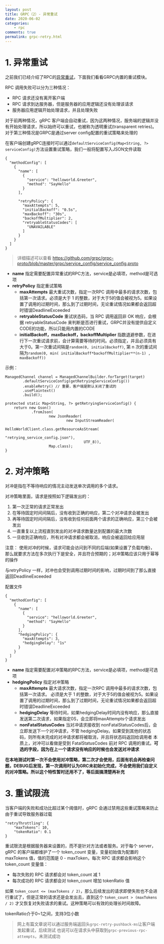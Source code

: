 ```yaml
---
layout: post
title: GRPC（2）- 异常重试
date: 2020-06-02
categories:
    - rpc
comments: true
permalink: grpc-retry.html
---
```


# 1. 异常重试
之前我们已经介绍了RPC的[异常重试](https://edgar615.github.io/rpc-retry.html)，下面我们看看GRPC内置的重试模块。

RPC 调用失败可以分为三种情况：

- RPC 请求还没有离开客户端
- RPC 请求到达服务器，但是服务器的应用逻辑还没有处理该请求
- 服务器应用逻辑开始处理请求，并且处理失败

对于前两种情况，gRPC 客户端会自动重试，因为这两种情况，服务端的逻辑并没有开始处理请求，所以始终可以重试，也被称为透明重试(transparent retries)。
对于第三种情况是GRPC是通过server config配置的重试策略来处理的

在客户端创建gRPC连接时可以通过`defaultServiceConfig(Map<String, ?> serviceConfig)`方法设置重试策略，我们一般将配置写入JSON文件读取

```
{
  "methodConfig": [
    {
      "name": [
        {
          "service": "helloworld.Greeter",
          "method": "SayHello"
        }
      ],

      "retryPolicy": {
        "maxAttempts": 5,
        "initialBackoff": "0.5s",
        "maxBackoff": "30s",
        "backoffMultiplier": 2,
        "retryableStatusCodes": [
          "UNAVAILABLE"
        ]
      }
    }
  ]
}
```
> 详细描述可以查看 https://github.com/grpc/grpc-proto/blob/master/grpc/service_config/service_config.proto


- **name** 指定需要配置异常重试的RPC方法，service是必填项，method是可选项
- **retryPolicy** 指定重试策略
    - **maxAttempts** 最大重试次数，指定一次RPC 调用中最多的请求次数，包括第一次请求。必须是大于 1 的整数，对于大于5的值会被视为5。如果设置了调用的过期时间，那么到了过期时间，无论重试情况如果都会返回超时错误DeadlineExceeded
    - **retryableStatusCode** 重试状态码，当 RPC 调用返回非 OK 响应，会根据 retryableStatusCode 来判断是否进行重试，GRPC并没有提供自定义CODE的功能，所以只能用内置的CODE
    - **initialBackoff，maxBackoff，backoffMultiplier** 指数退避参数，在进行下一次重试请求前，会计算需要等待的时间。必须指定，并且必须具有大于0。第一次重试间隔是`random(0, initialBackoff)`, 第 n 次的重试间隔为`random(0, min( initialBackoff*backoffMultiplier**(n-1) , maxBackoff))`
    

示例：

```
ManagedChannel channel = ManagedChannelBuilder.forTarget(target)
        .defaultServiceConfig(getRetryingServiceConfig())
        .enableRetry() // 重要，客户端是默认关闭了重试的
        .usePlaintext()
        .build();
        
protected static Map<String, ?> getRetryingServiceConfig() {
    return new Gson()
            .fromJson(
                    new JsonReader(
                            new InputStreamReader(
                                    HelloWorldClient.class.getResourceAsStream(
                                            "retrying_service_config.json"),
                                    UTF_8)),
                    Map.class);
}
```

# 2. 对冲策略
对冲是指在不等待响应的情况主动发送单次调用的多个请求。

对冲策略里面，请求是按照如下逻辑发出的：

1. 第一次正常的请求正常发出
2. 在等待固定时间间隔后，没有收到正确的响应，第二个对冲请求会被发出
3. 再等待固定时间间隔后，没有收到任何前面两个请求的正确响应，第三个会被发出
4. 一直重复以上流程直到发出的对冲请求数量达到配置的最大次数
5. 一旦收到正确响应，所有对冲请求都会被取消，响应会被返回给应用层

注意： 使用对冲的时候，请求可能会访问到不同的后端(如果设置了负载均衡)，那么就要求方法在多次执行下是安全，并且符合预期的；对冲策略应该只用于幂等的操作

与retryPolicy 一样，对冲也会受到调用过期时间的影响，过期时间到了那么直接返回DeadlineExceeded

配置文件

```
{
  "methodConfig": [
    {
      "name": [
        {
          "service": "helloworld.Greeter",
          "method": "SayHello"
        }
      ],
      "hedgingPolicy": {
        "maxAttempts": 3,
        "hedgingDelay": "1s"
      }
    }
  ]
}
```

- **name** 指定需要配置对冲策略的RPC方法，service是必填项，method是可选项
- **hedgingPolicy** 指定对冲策略
    - **maxAttempts** 最大请求次数，指定一次RPC 调用中最多的请求次数，包括第一次请求。 必须是大于 1 的整数，对于大于5的值会被视为5。如果设置了调用的过期时间，那么到了过期时间，无论重试情况如果都会返回超时错误DeadlineExceeded
    - **hedgingDelay** 等待时间，如果hedgingDelay时间内没有响应，那么直接发送第二次请求，如果指定0S，会立即将maxAttempts个请求发出
    - **nonFatalStatusCodes** 当对冲请求接收到 nonFatalStatusCodes后，会立即发送下一个对冲请求，不管 hedgingDelay。如果受到其他的状态码，则所有未完成的对冲请求都将被取消，并且将状态码返回给调用者
本质上，对冲可以看做是受到 FatalStatusCodes 前对 RPC 调用的重试。**可选的字段，因为在上一个请求没有响应的时候也会发送对冲请求**

**在本地测试时第一次不会使用对冲策略，第二次才会使用，后面有机会再检查问题，DEBUG后发现，第一次调用时认为GRC未初始化完成，不会使用我们自定义的对冲策略。所以这个特性暂时还用不了，等后面搞清楚再补充**

# 3. 重试限流

当客户端的失败和成功比超过某个阈值时，gRPC 会通过禁用这些重试策略来防止由于重试导致服务器过载

```
"retryThrottling": {
    "maxTokens": 10,
    "tokenRatio": 0.1
}
```

重试限流是根据服务器来设置的，而不是针对方法或者服务。对于每个 server，gRPC 的客户端都维护了一个 token_count 变量，变量初始值为配置的 maxTokens 值，值的范围是 0 - maxToken，每次 RPC 请求都会影响这个 token_count 变量值：

- 每次失败的 RPC 请求都会对 token_count 减 1
- 每次成功的 RPC 请求都会对 token_count 增加 tokenRatio 值

如果 `token_count <= (maxTokens / 2)`，那么后续发出的请求即使失败也不会进行重试了，但是正常的请求还是会发出去，直到这个 `token_count > (maxTokens / 2)` 才又恢复对失败请求的重试。这种策略可以有效的处理长时间故障。

tokenRatio介于0~1之间，支持3位小数

> 网上有篇文章说可以通过服务端返回头`grpc-retry-pushback-ms`让客户端发起重试，后续测试
> 也说可以在请求头中获取到`grpc-previous-rpc-attempts`，未测试成功

